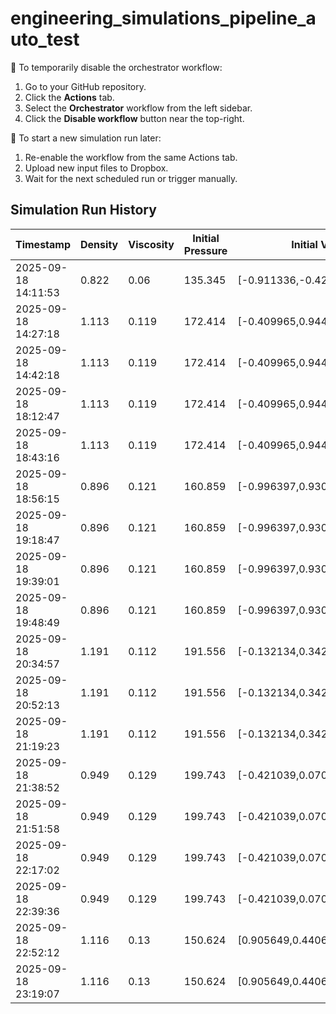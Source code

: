 # engineering_simulations_pipeline_auto_test

🛑 To temporarily disable the orchestrator workflow:
1. Go to your GitHub repository.
2. Click the **Actions** tab.
3. Select the **Orchestrator** workflow from the left sidebar.
4. Click the **Disable workflow** button near the top-right.

🔄 To start a new simulation run later:
1. Re-enable the workflow from the same Actions tab.
2. Upload new input files to Dropbox.
3. Wait for the next scheduled run or trigger manually.

## Simulation Run History
| Timestamp | Density | Viscosity | Initial Pressure | Initial Velocity |
|-----------|---------|-----------|------------------|-------------------|
| 2025-09-18 14:11:53 | 0.822 | 0.06 | 135.345 | [-0.911336,-0.425381,-0.322861] |
| 2025-09-18 14:27:18 | 1.113 | 0.119 | 172.414 | [-0.409965,0.944897,-0.39332] |
| 2025-09-18 14:42:18 | 1.113 | 0.119 | 172.414 | [-0.409965,0.944897,-0.39332] |
| 2025-09-18 18:12:47 | 1.113 | 0.119 | 172.414 | [-0.409965,0.944897,-0.39332] |
| 2025-09-18 18:43:16 | 1.113 | 0.119 | 172.414 | [-0.409965,0.944897,-0.39332] |
| 2025-09-18 18:56:15 | 0.896 | 0.121 | 160.859 | [-0.996397,0.930902,-0.433891] |
| 2025-09-18 19:18:47 | 0.896 | 0.121 | 160.859 | [-0.996397,0.930902,-0.433891] |
| 2025-09-18 19:39:01 | 0.896 | 0.121 | 160.859 | [-0.996397,0.930902,-0.433891] |
| 2025-09-18 19:48:49 | 0.896 | 0.121 | 160.859 | [-0.996397,0.930902,-0.433891] |
| 2025-09-18 20:34:57 | 1.191 | 0.112 | 191.556 | [-0.132134,0.342592,0.510115] |
| 2025-09-18 20:52:13 | 1.191 | 0.112 | 191.556 | [-0.132134,0.342592,0.510115] |
| 2025-09-18 21:19:23 | 1.191 | 0.112 | 191.556 | [-0.132134,0.342592,0.510115] |
| 2025-09-18 21:38:52 | 0.949 | 0.129 | 199.743 | [-0.421039,0.070212,0.149131] |
| 2025-09-18 21:51:58 | 0.949 | 0.129 | 199.743 | [-0.421039,0.070212,0.149131] |
| 2025-09-18 22:17:02 | 0.949 | 0.129 | 199.743 | [-0.421039,0.070212,0.149131] |
| 2025-09-18 22:39:36 | 0.949 | 0.129 | 199.743 | [-0.421039,0.070212,0.149131] |
| 2025-09-18 22:52:12 | 1.116 | 0.13 | 150.624 | [0.905649,0.440692,0.118558] |
| 2025-09-18 23:19:07 | 1.116 | 0.13 | 150.624 | [0.905649,0.440692,0.118558] |
